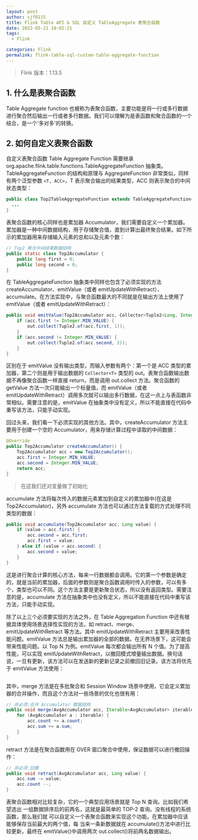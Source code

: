 ```yaml
---
layout: post
author: sjf0115
title: Flink Table API & SQL 自定义 TableAggregate 表聚合函数
date: 2022-05-21 10:02:21
tags:
  - Flink

categories: Flink
permalink: flink-table-sql-custom-table-aggregate-function
---
```


> Flink 版本：1.13.5

## 1. 什么是表聚合函数

Table Aggregate function 也被称为表聚合函数，主要功能是将一行或多行数据进行聚合然后输出一行或者多行数据。我们可以理解为是表函数和聚合函数的一个结合，是一个'多对多'的转换。

## 2. 如何自定义表聚合函数

自定义表聚合函数 Table Aggregate Function 需要继承 org.apache.flink.table.functions.TableAggregateFunction 抽象类。TableAggregateFunction 的结构和原理与 AggregateFunction 非常类似，同样有两个泛型参数 `<T, ACC>`，T 表示聚合输出的结果类型，ACC 则表示聚合的中间状态类型：
```java
public class Top2TableAggregateFunction extends TableAggregateFunction<Tuple2<Long, Integer>, Top2TableAggregateFunction.Top2Accumulator> {
  ...
}
```
表聚合函数的核心同样也是累加器 Accumulator，我们需要自定义一个累加器。累加器是一种中间数据结构，用于存储聚合值，直到计算出最终聚合结果。如下所示的累加器用来存储输入元素的总和以及元素个数：
```java
// Top2 聚合中间结果数据结构
public static class Top2Accumulator {
    public long first = 0;
    public long second = 0;
}
```
在 TableAggregateFunction 抽象类中同样也包含了必须实现的方法 createAccumulator、emitValue（或者 emitUpdateWithRetract）、accumulate。在方法实现中，与聚合函数最大的不同就是在输出方法上使用了 emitValue（或者 emitUpdateWithRetract）：
```java
public void emitValue(Top2Accumulator acc, Collector<Tuple2<Long, Integer>> out) {
    if (acc.first != Integer.MIN_VALUE) {
        out.collect(Tuple2.of(acc.first, 1));
    }
    if (acc.second != Integer.MIN_VALUE) {
        out.collect(Tuple2.of(acc.second, 2));
    }
}
```
区别在于 emitValue 没有输出类型，而输入参数有两个：第一个是 ACC 类型的累加器，第二个则是用于输出数据的 `Collector<T>` 类型的 out。表聚合函数输出数据不再像聚合函数一样直接 return，而是调用 out.collect 方法。聚合函数的 getValue 方法一次只能输出一个标量值，而 emitValue（或者 emitUpdateWithRetract）调用多次就可以输出多行数据，在这一点上与表函数非常相似。需要注意的是，emitValue 在抽象类中没有定义，所以不能直接在代码中重写该方法，只能手动实现。

回过头来，我们看一下必须实现的其他方法。其中，createAccumulator 方法主要用于创建一个空的 Accumulator，用来存储计算过程中读取的中间数据：
```java
@Override
public Top2Accumulator createAccumulator() {
    Top2Accumulator acc = new Top2Accumulator();
    acc.first = Integer.MIN_VALUE;
    acc.second = Integer.MIN_VALUE;
    return acc;
}
```
> 在这我们还对变量做了初始化

accumulate 方法将每次传入的数据元素累加到自定义的累加器中(在这是 Top2Accumulator)，另外 accumulate 方法也可以通过方法复载的方式处理不同类型的数据：
```java
public void accumulate(Top2Accumulator acc, Long value) {
    if (value > acc.first) {
        acc.second = acc.first;
        acc.first = value;
    } else if (value > acc.second) {
        acc.second = value;
    }
}
```
这是进行聚合计算的核心方法，每来一行数据都会调用。它的第一个参数是确定的，就是当前的累加器，后面的参数则是聚合函数调用时传入的参数，可以有多个，类型也可以不同。这个方法主要是更新聚合状态，所以没有返回类型。需要注意的是，accumulate 方法在抽象类中也没有定义，所以不能直接在代码中重写该方法，只能手动实现。

除了以上三个必须要实现的方法之外，在 Table Aggregation Function 中还有根据具体使用场景选择性实现的方法，如 retract、merge、emitUpdateWithRetract 等方法。其中 emitUpdateWithRetract 主要用来改善性能问题。emitValue 方法总是输出累加器的全部的数据。在无界场景下，这可能会带来性能问题。以 Top N 为例。emitValue 每次都会输出所有 N 个值。为了提高性能，可以实现 emitUpdateWithRetract，以撤回模式增量输出数据。换句话说，一旦有更新，该方法可以在发送新的更新记录之前撤回旧记录。该方法将优先于 emitValue 方法使用：
```java

```
其中，merge 方法是在多批聚合和 Session Window 场景中使用，它会定义累加器的合并操作，而且这个方法对一些场景的优化也很有用：
```java
// 非必须:合并 Accumulator 数据结构
public void merge(AvgAccumulator acc, Iterable<AvgAccumulator> iterable) {
    for (AvgAccumulator a : iterable) {
        acc.count += a.count;
        acc.sum += a.sum;
    }
}
```
retract 方法是在聚合函数用在 OVER 窗口聚合中使用，保证数据可以进行撤回操作：
```java
// 非必须:回撤
public void retract(AvgAccumulator acc, Long value) {
    acc.sum -= value;
    acc.count --;
}
```

表聚合函数相对比较复杂，它的一个典型应用场景就是 Top N 查询。比如我们希望选出 一组数据排序后的前两名，这就是最简单的 TOP-2 查询。没有线程的系统函数，那么我们就 可以自定义一个表聚合函数来实现这个功能。在累加器中应该能够保存当前最大的两个值，每 当来一条新数据就在 accumulate()方法中进行比较更新，最终在 emitValue()中调用两次 out.collect()将前两名数据输出。

